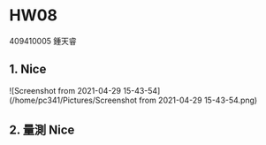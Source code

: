 # HW08

409410005 鍾天睿

## 1. Nice

![Screenshot from 2021-04-29 15-43-54](/home/pc341/Pictures/Screenshot from 2021-04-29 15-43-54.png)



## 2. 量測 Nice